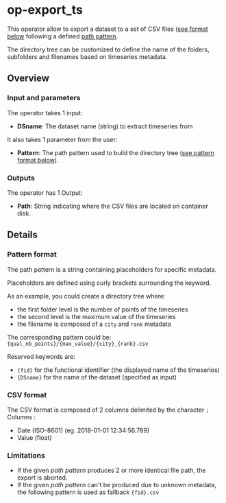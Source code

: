 # op-export_ts

This operator allow to export a dataset to a set of CSV files ([see format below](#CSV-format) following a defined [path pattern](#Patternformat).

The directory tree can be customized to define the name of the folders, subfolders and filenames based on timeseries metadata.

## Overview

### Input and parameters

The operator takes 1 input:

* **DSname**: The dataset name (string) to extract timeseries from

It also takes 1 parameter from the user:

* **Pattern**: The path pattern used to build the directory tree ([see pattern format below](#Pattern-format)).

### Outputs

The operator has 1 Output:

* **Path**: String indicating where the CSV files are located on container disk.

## Details

### Pattern format

The path pattern is a string containing placeholders for specific metadata.

Placeholders are defined using curly brackets surrounding the keyword.

As an example, you could create a directory tree where:

* the first folder level is the number of points of the timeseries
* the second level is the maximum value of the timeseries
* the filename is composed of a `city` and `rank` metadata

The corresponding pattern could be: `{qual_nb_points}/{max_value}/{city}_{rank}.csv`

Reserved keywords are:

* `{fid}` for the functional identifier (the displayed name of the timeseries)
* `{DSname}` for the name of the dataset (specified as input)

### CSV format

The CSV format is composed of 2 columns delimited by the character `;`
Columns :

* Date (ISO-8601) (eg. 2018-01-01 12:34:56.789)
* Value (float)

### Limitations

* If the given *path pattern* produces 2 or more identical file path, the export is aborted.
* If the given *path pattern* can't be produced due to unknown metadata, the following pattern is used as fallback `{fid}.csv`